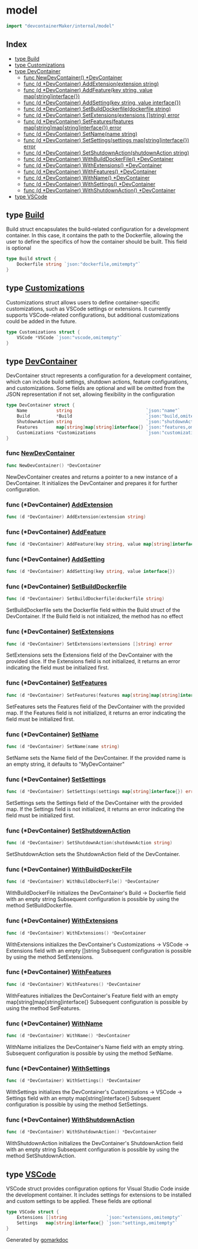 <!-- gomarkdoc:embed:start -->

<!-- Code generated by gomarkdoc. DO NOT EDIT -->

# model

```go
import "devcontainerMaker/internal/model"
```

## Index

- [type Build](<#Build>)
- [type Customizations](<#Customizations>)
- [type DevContainer](<#DevContainer>)
  - [func NewDevContainer\(\) \*DevContainer](<#NewDevContainer>)
  - [func \(d \*DevContainer\) AddExtension\(extension string\)](<#DevContainer.AddExtension>)
  - [func \(d \*DevContainer\) AddFeature\(key string, value map\[string\]interface\{\}\)](<#DevContainer.AddFeature>)
  - [func \(d \*DevContainer\) AddSetting\(key string, value interface\{\}\)](<#DevContainer.AddSetting>)
  - [func \(d \*DevContainer\) SetBuildDockerfile\(dockerfile string\)](<#DevContainer.SetBuildDockerfile>)
  - [func \(d \*DevContainer\) SetExtensions\(extensions \[\]string\) error](<#DevContainer.SetExtensions>)
  - [func \(d \*DevContainer\) SetFeatures\(features map\[string\]map\[string\]interface\{\}\) error](<#DevContainer.SetFeatures>)
  - [func \(d \*DevContainer\) SetName\(name string\)](<#DevContainer.SetName>)
  - [func \(d \*DevContainer\) SetSettings\(settings map\[string\]interface\{\}\) error](<#DevContainer.SetSettings>)
  - [func \(d \*DevContainer\) SetShutdownAction\(shutdownAction string\)](<#DevContainer.SetShutdownAction>)
  - [func \(d \*DevContainer\) WithBuildDockerFile\(\) \*DevContainer](<#DevContainer.WithBuildDockerFile>)
  - [func \(d \*DevContainer\) WithExtensions\(\) \*DevContainer](<#DevContainer.WithExtensions>)
  - [func \(d \*DevContainer\) WithFeatures\(\) \*DevContainer](<#DevContainer.WithFeatures>)
  - [func \(d \*DevContainer\) WithName\(\) \*DevContainer](<#DevContainer.WithName>)
  - [func \(d \*DevContainer\) WithSettings\(\) \*DevContainer](<#DevContainer.WithSettings>)
  - [func \(d \*DevContainer\) WithShutdownAction\(\) \*DevContainer](<#DevContainer.WithShutdownAction>)
- [type VSCode](<#VSCode>)


<a name="Build"></a>
## type [Build](<https://github.com/lucasassuncao/devcontainerMaker/blob/main/internal/model/devcontainer.go#L19-L21>)

Build struct encapsulates the build\-related configuration for a development container. In this case, it contains the path to the Dockerfile, allowing the user to define the specifics of how the container should be built. This field is optional

```go
type Build struct {
    Dockerfile string `json:"dockerfile,omitempty"`
}
```

<a name="Customizations"></a>
## type [Customizations](<https://github.com/lucasassuncao/devcontainerMaker/blob/main/internal/model/devcontainer.go#L25-L27>)

Customizations struct allows users to define container\-specific customizations, such as VSCode settings or extensions. It currently supports VSCode\-related configurations, but additional customizations could be added in the future.

```go
type Customizations struct {
    VSCode *VSCode `json:"vscode,omitempty"`
}
```

<a name="DevContainer"></a>
## type [DevContainer](<https://github.com/lucasassuncao/devcontainerMaker/blob/main/internal/model/devcontainer.go#L8-L14>)

DevContainer struct represents a configuration for a development container, which can include build settings, shutdown actions, feature configurations, and customizations. Some fields are optional and will be omitted from the JSON representation if not set, allowing flexibility in the configuration

```go
type DevContainer struct {
    Name           string                            `json:"name"`
    Build          *Build                            `json:"build,omitempty"`
    ShutdownAction string                            `json:"shutdownAction,omitempty"`
    Features       map[string]map[string]interface{} `json:"features,omitempty"`
    Customizations *Customizations                   `json:"customizations,omitempty"`
}
```

<a name="NewDevContainer"></a>
### func [NewDevContainer](<https://github.com/lucasassuncao/devcontainerMaker/blob/main/internal/model/devcontainer.go#L38>)

```go
func NewDevContainer() *DevContainer
```

NewDevContainer creates and returns a pointer to a new instance of a DevContainer. It initializes the DevContainer and prepares it for further configuration.

<a name="DevContainer.AddExtension"></a>
### func \(\*DevContainer\) [AddExtension](<https://github.com/lucasassuncao/devcontainerMaker/blob/main/internal/model/devcontainer.go#L159>)

```go
func (d *DevContainer) AddExtension(extension string)
```



<a name="DevContainer.AddFeature"></a>
### func \(\*DevContainer\) [AddFeature](<https://github.com/lucasassuncao/devcontainerMaker/blob/main/internal/model/devcontainer.go#L151>)

```go
func (d *DevContainer) AddFeature(key string, value map[string]interface{})
```



<a name="DevContainer.AddSetting"></a>
### func \(\*DevContainer\) [AddSetting](<https://github.com/lucasassuncao/devcontainerMaker/blob/main/internal/model/devcontainer.go#L167>)

```go
func (d *DevContainer) AddSetting(key string, value interface{})
```



<a name="DevContainer.SetBuildDockerfile"></a>
### func \(\*DevContainer\) [SetBuildDockerfile](<https://github.com/lucasassuncao/devcontainerMaker/blob/main/internal/model/devcontainer.go#L107>)

```go
func (d *DevContainer) SetBuildDockerfile(dockerfile string)
```

SetBuildDockerfile sets the Dockerfile field within the Build struct of the DevContainer. If the Build field is not initialized, the method has no effect

<a name="DevContainer.SetExtensions"></a>
### func \(\*DevContainer\) [SetExtensions](<https://github.com/lucasassuncao/devcontainerMaker/blob/main/internal/model/devcontainer.go#L131>)

```go
func (d *DevContainer) SetExtensions(extensions []string) error
```

SetExtensions sets the Extensions field of the DevContainer with the provided slice. If the Extensions field is not initialized, it returns an error indicating the field must be initialized first.

<a name="DevContainer.SetFeatures"></a>
### func \(\*DevContainer\) [SetFeatures](<https://github.com/lucasassuncao/devcontainerMaker/blob/main/internal/model/devcontainer.go#L120>)

```go
func (d *DevContainer) SetFeatures(features map[string]map[string]interface{}) error
```

SetFeatures sets the Features field of the DevContainer with the provided map. If the Features field is not initialized, it returns an error indicating the field must be initialized first.

<a name="DevContainer.SetName"></a>
### func \(\*DevContainer\) [SetName](<https://github.com/lucasassuncao/devcontainerMaker/blob/main/internal/model/devcontainer.go#L96>)

```go
func (d *DevContainer) SetName(name string)
```

SetName sets the Name field of the DevContainer. If the provided name is an empty string, it defaults to "MyDevContainer"

<a name="DevContainer.SetSettings"></a>
### func \(\*DevContainer\) [SetSettings](<https://github.com/lucasassuncao/devcontainerMaker/blob/main/internal/model/devcontainer.go#L142>)

```go
func (d *DevContainer) SetSettings(settings map[string]interface{}) error
```

SetSettings sets the Settings field of the DevContainer with the provided map. If the Settings field is not initialized, it returns an error indicating the field must be initialized first.

<a name="DevContainer.SetShutdownAction"></a>
### func \(\*DevContainer\) [SetShutdownAction](<https://github.com/lucasassuncao/devcontainerMaker/blob/main/internal/model/devcontainer.go#L114>)

```go
func (d *DevContainer) SetShutdownAction(shutdownAction string)
```

SetShutdownAction sets the ShutdownAction field of the DevContainer.

<a name="DevContainer.WithBuildDockerFile"></a>
### func \(\*DevContainer\) [WithBuildDockerFile](<https://github.com/lucasassuncao/devcontainerMaker/blob/main/internal/model/devcontainer.go#L51>)

```go
func (d *DevContainer) WithBuildDockerFile() *DevContainer
```

WithBuildDockerFile initializes the DevContainer's Build \-\> Dockerfile field with an empty string Subsequent configuration is possible by using the method SetBuildDockerfile.

<a name="DevContainer.WithExtensions"></a>
### func \(\*DevContainer\) [WithExtensions](<https://github.com/lucasassuncao/devcontainerMaker/blob/main/internal/model/devcontainer.go#L74>)

```go
func (d *DevContainer) WithExtensions() *DevContainer
```

WithExtensions initializes the DevContainer's Customizations \-\> VSCode \-\> Extensions field with an empty \[\]string Subsequent configuration is possible by using the method SetExtensions.

<a name="DevContainer.WithFeatures"></a>
### func \(\*DevContainer\) [WithFeatures](<https://github.com/lucasassuncao/devcontainerMaker/blob/main/internal/model/devcontainer.go#L67>)

```go
func (d *DevContainer) WithFeatures() *DevContainer
```

WithFeatures initializes the DevContainer's Feature field with an empty map\[string\]map\[string\]interface\{\} Subsequent configuration is possible by using the method SetFeatures.

<a name="DevContainer.WithName"></a>
### func \(\*DevContainer\) [WithName](<https://github.com/lucasassuncao/devcontainerMaker/blob/main/internal/model/devcontainer.go#L44>)

```go
func (d *DevContainer) WithName() *DevContainer
```

WithName initializes the DevContainer's Name field with an empty string. Subsequent configuration is possible by using the method SetName.

<a name="DevContainer.WithSettings"></a>
### func \(\*DevContainer\) [WithSettings](<https://github.com/lucasassuncao/devcontainerMaker/blob/main/internal/model/devcontainer.go#L85>)

```go
func (d *DevContainer) WithSettings() *DevContainer
```

WithSettings initializes the DevContainer's Customizations \-\> VSCode \-\> Settings field with an empty map\[string\]interface\{\} Subsequent configuration is possible by using the method SetSettings.

<a name="DevContainer.WithShutdownAction"></a>
### func \(\*DevContainer\) [WithShutdownAction](<https://github.com/lucasassuncao/devcontainerMaker/blob/main/internal/model/devcontainer.go#L60>)

```go
func (d *DevContainer) WithShutdownAction() *DevContainer
```

WithShutdownAction initializes the DevContainer's ShutdownAction field with an empty string Subsequent configuration is possible by using the method SetShutdownAction.

<a name="VSCode"></a>
## type [VSCode](<https://github.com/lucasassuncao/devcontainerMaker/blob/main/internal/model/devcontainer.go#L31-L34>)

VSCode struct provides configuration options for Visual Studio Code inside the development container. It includes settings for extensions to be installed and custom settings to be applied. These fields are optional

```go
type VSCode struct {
    Extensions []string               `json:"extensions,omitempty"`
    Settings   map[string]interface{} `json:"settings,omitempty"`
}
```

Generated by [gomarkdoc](<https://github.com/princjef/gomarkdoc>)


<!-- gomarkdoc:embed:end -->